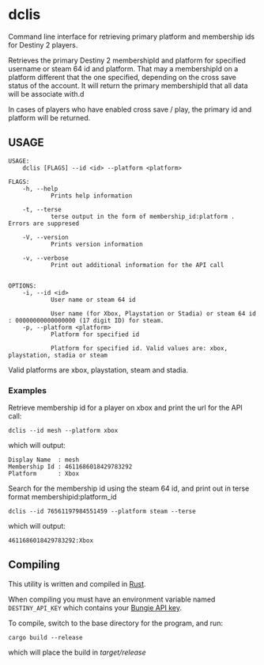 # dclis

Command line interface for retrieving primary platform and membership ids for Destiny 2 players.

Retrieves the primary Destiny 2 membershipId and platform for specified username or steam 64 id and platform. That may a membershipId on a platform different that the one specified, depending on the cross save status of the account. It will return the primary membershipId that all data will be associate with.d

In cases of players who have enabled cross save / play, the primary id and platform will be returned.

## USAGE
```
USAGE:
    dclis [FLAGS] --id <id> --platform <platform>

FLAGS:
    -h, --help       
            Prints help information

    -t, --terse      
            terse output in the form of membership_id:platform . Errors are suppresed

    -V, --version    
            Prints version information

    -v, --verbose    
            Print out additional information for the API call


OPTIONS:
    -i, --id <id>                
            User name or steam 64 id
            
            User name (for Xbox, Playstation or Stadia) or steam 64 id : 00000000000000000 (17 digit ID) for steam.
    -p, --platform <platform>    
            Platform for specified id
            
            Platform for specified id. Valid values are: xbox, playstation, stadia or steam
```

Valid platforms are xbox, playstation, steam and stadia.

### Examples

Retrieve membership id for a player on xbox and print the url for the API call:
```
dclis --id mesh --platform xbox
```

which will output:

```
Display Name  : mesh
Membership Id : 4611686018429783292
Platform      : Xbox
```

Search for the membership id using the steam 64 id, and print out in terse format membershipid:platform_id
```
dclis --id 76561197984551459 --platform steam --terse
```

which will output:

```
4611686018429783292:Xbox
```


## Compiling

This utility is written and compiled in [Rust](https://www.rust-lang.org/).

When compiling you must have an environment variable named `DESTINY_API_KEY` which contains your [Bungie API key](https://www.bungie.net/en/Application).

To compile, switch to the base directory for the program, and run:

```
cargo build --release
```

which will place the build in *target/release*